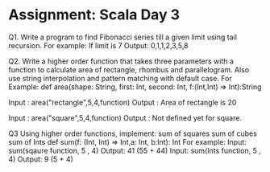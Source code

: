 # Assignment: Scala Day 3

Q1. Write a program to find Fibonacci series till a given limit using tail recursion. For example: If limit is 7 Output: 0,1,1,2,3,5,8

Q2. Write a higher order function that takes three parameters with a function to calculate area of rectangle, rhombus and parallelogram. Also use string interpolation and pattern matching with default case. For Example: def area(shape: String, first: Int, second: Int, f:(Int,Int) => Int):String

Input : area("rectangle",5,4,function) Output : Area of rectangle is 20

Input : area("square",5,4,function) Output : Not defined yet for square.

Q3 Using higher order functions, implement: sum of squares sum of cubes sum of Ints def sum(f: (Int, Int) => Int,a: Int, b:Int): Int For example: Input: sum(sqaure function, 5 , 4) Output: 41 (55 + 44) Input: sum(Ints function, 5 , 4) Output: 9 (5 + 4)
